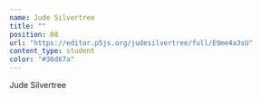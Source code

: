 ```yaml
---
name: Jude Silvertree
title: ""
position: 08
url: "https://editor.p5js.org/judesilvertree/full/E9me4a3sU"
content_type: student
color: "#36d67a"
---
```


Jude Silvertree
